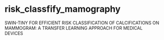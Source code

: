 # risk_classfify_mamography
SWIN-TINY FOR EFFICIENT RISK CLASSIFICATION OF CALCIFICATIONS ON MAMMOGRAM: A TRANSFER LEARNING APPROACH FOR MEDICAL DEVICES
